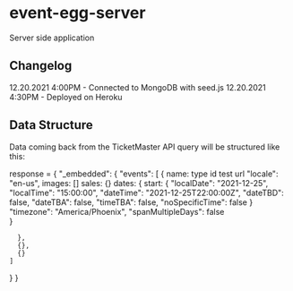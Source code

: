 # event-egg-server
Server side application

## Changelog
<!--
01-01-2001 4:59pm - Application now has a fully-functional express server, with a GET route for the location resource. -->
12.20.2021 4:00PM - Connected to MongoDB with seed.js
12.20.2021 4:30PM - Deployed on Heroku


## Data Structure
Data coming back from the TicketMaster API query will be structured like this:

response = {
  "_embedded": {
    "events": [
      {
        name:
        type
        id
        test
        url
        "locale": "en-us",
        images: []
        sales: {}
        dates: {
          start: {
            "localDate": "2021-12-25",
            "localTime": "15:00:00",
            "dateTime": "2021-12-25T22:00:00Z",
            "dateTBD": false,
            "dateTBA": false,
            "timeTBA": false,
            "noSpecificTime": false
          }
        "timezone": "America/Phoenix",
        "spanMultipleDays": false  
        }

      },
      {},
      {}
    ]
  }
}